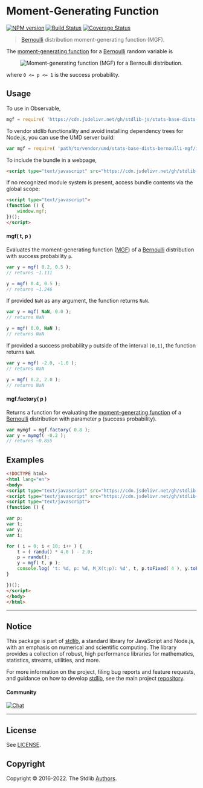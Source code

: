 <!--

@license Apache-2.0

Copyright (c) 2018 The Stdlib Authors.

Licensed under the Apache License, Version 2.0 (the "License");
you may not use this file except in compliance with the License.
You may obtain a copy of the License at

   http://www.apache.org/licenses/LICENSE-2.0

Unless required by applicable law or agreed to in writing, software
distributed under the License is distributed on an "AS IS" BASIS,
WITHOUT WARRANTIES OR CONDITIONS OF ANY KIND, either express or implied.
See the License for the specific language governing permissions and
limitations under the License.

-->

# Moment-Generating Function

[![NPM version][npm-image]][npm-url] [![Build Status][test-image]][test-url] [![Coverage Status][coverage-image]][coverage-url] <!-- [![dependencies][dependencies-image]][dependencies-url] -->

> [Bernoulli][bernoulli-distribution] distribution moment-generating function (MGF).

<!-- Section to include introductory text. Make sure to keep an empty line after the intro `section` element and another before the `/section` close. -->

<section class="intro">

The [moment-generating function][mgf] for a [Bernoulli][bernoulli-distribution] random variable is

<!-- <equation class="equation" label="eq:bernoulli_mgf_function" align="center" raw="M_X(t) := \mathbb{E}\!\left[e^{tX}\right] = 1-p + p \exp( t )" alt="Moment-generating function (MGF) for a Bernoulli distribution."> -->

<div class="equation" align="center" data-raw-text="M_X(t) := \mathbb{E}\!\left[e^{tX}\right] = 1-p + p \exp( t )" data-equation="eq:bernoulli_mgf_function">
    <img src="https://cdn.jsdelivr.net/gh/stdlib-js/stdlib@591cf9d5c3a0cd3c1ceec961e5c49d73a68374cb/lib/node_modules/@stdlib/stats/base/dists/bernoulli/mgf/docs/img/equation_bernoulli_mgf_function.svg" alt="Moment-generating function (MGF) for a Bernoulli distribution.">
    <br>
</div>

<!-- </equation> -->

where `0 <= p <= 1` is the success probability.

</section>

<!-- /.intro -->

<!-- Package usage documentation. -->



<section class="usage">

## Usage

To use in Observable,

```javascript
mgf = require( 'https://cdn.jsdelivr.net/gh/stdlib-js/stats-base-dists-bernoulli-mgf@umd/browser.js' )
```

To vendor stdlib functionality and avoid installing dependency trees for Node.js, you can use the UMD server build:

```javascript
var mgf = require( 'path/to/vendor/umd/stats-base-dists-bernoulli-mgf/index.js' )
```

To include the bundle in a webpage,

```html
<script type="text/javascript" src="https://cdn.jsdelivr.net/gh/stdlib-js/stats-base-dists-bernoulli-mgf@umd/browser.js"></script>
```

If no recognized module system is present, access bundle contents via the global scope:

```html
<script type="text/javascript">
(function () {
    window.mgf;
})();
</script>
```

#### mgf( t, p )

Evaluates the moment-generating function ([MGF][mgf]) of a [Bernoulli][bernoulli-distribution] distribution with success probability `p`.

```javascript
var y = mgf( 0.2, 0.5 );
// returns ~1.111

y = mgf( 0.4, 0.5 );
// returns ~1.246
```

If provided `NaN` as any argument, the function returns `NaN`.

```javascript
var y = mgf( NaN, 0.0 );
// returns NaN

y = mgf( 0.0, NaN );
// returns NaN
```

If provided a success probability `p` outside of the interval `[0,1]`, the function returns `NaN`.

```javascript
var y = mgf( -2.0, -1.0 );
// returns NaN

y = mgf( 0.2, 2.0 );
// returns NaN
```

#### mgf.factory( p )

Returns a function for evaluating the [moment-generating function][mgf] of a [Bernoulli][bernoulli-distribution] distribution with parameter `p` (success probability).

```javascript
var mymgf = mgf.factory( 0.8 );
var y = mymgf( -0.2 );
// returns ~0.855
```

</section>

<!-- /.usage -->

<!-- Package usage notes. Make sure to keep an empty line after the `section` element and another before the `/section` close. -->

<section class="notes">

</section>

<!-- /.notes -->

<!-- Package usage examples. -->

<section class="examples">

## Examples

<!-- eslint no-undef: "error" -->

```html
<!DOCTYPE html>
<html lang="en">
<body>
<script type="text/javascript" src="https://cdn.jsdelivr.net/gh/stdlib-js/random-base-randu@umd/browser.js"></script>
<script type="text/javascript" src="https://cdn.jsdelivr.net/gh/stdlib-js/stats-base-dists-bernoulli-mgf@umd/browser.js"></script>
<script type="text/javascript">
(function () {

var p;
var t;
var y;
var i;

for ( i = 0; i < 10; i++ ) {
    t = ( randu() * 4.0 ) - 2.0;
    p = randu();
    y = mgf( t, p );
    console.log( 't: %d, p: %d, M_X(t;p): %d', t, p.toFixed( 4 ), y.toFixed( 4 ) );
}

})();
</script>
</body>
</html>
```

</section>

<!-- /.examples -->

<!-- Section to include cited references. If references are included, add a horizontal rule *before* the section. Make sure to keep an empty line after the `section` element and another before the `/section` close. -->

<section class="references">

</section>

<!-- /.references -->

<!-- Section for related `stdlib` packages. Do not manually edit this section, as it is automatically populated. -->

<section class="related">

</section>

<!-- /.related -->

<!-- Section for all links. Make sure to keep an empty line after the `section` element and another before the `/section` close. -->


<section class="main-repo" >

* * *

## Notice

This package is part of [stdlib][stdlib], a standard library for JavaScript and Node.js, with an emphasis on numerical and scientific computing. The library provides a collection of robust, high performance libraries for mathematics, statistics, streams, utilities, and more.

For more information on the project, filing bug reports and feature requests, and guidance on how to develop [stdlib][stdlib], see the main project [repository][stdlib].

#### Community

[![Chat][chat-image]][chat-url]

---

## License

See [LICENSE][stdlib-license].


## Copyright

Copyright &copy; 2016-2022. The Stdlib [Authors][stdlib-authors].

</section>

<!-- /.stdlib -->

<!-- Section for all links. Make sure to keep an empty line after the `section` element and another before the `/section` close. -->

<section class="links">

[npm-image]: http://img.shields.io/npm/v/@stdlib/stats-base-dists-bernoulli-mgf.svg
[npm-url]: https://npmjs.org/package/@stdlib/stats-base-dists-bernoulli-mgf

[test-image]: https://github.com/stdlib-js/stats-base-dists-bernoulli-mgf/actions/workflows/test.yml/badge.svg?branch=v0.0.7
[test-url]: https://github.com/stdlib-js/stats-base-dists-bernoulli-mgf/actions/workflows/test.yml?query=branch:v0.0.7

[coverage-image]: https://img.shields.io/codecov/c/github/stdlib-js/stats-base-dists-bernoulli-mgf/main.svg
[coverage-url]: https://codecov.io/github/stdlib-js/stats-base-dists-bernoulli-mgf?branch=main

<!--

[dependencies-image]: https://img.shields.io/david/stdlib-js/stats-base-dists-bernoulli-mgf.svg
[dependencies-url]: https://david-dm.org/stdlib-js/stats-base-dists-bernoulli-mgf/main

-->

[chat-image]: https://img.shields.io/gitter/room/stdlib-js/stdlib.svg
[chat-url]: https://gitter.im/stdlib-js/stdlib/

[stdlib]: https://github.com/stdlib-js/stdlib

[stdlib-authors]: https://github.com/stdlib-js/stdlib/graphs/contributors

[umd]: https://github.com/umdjs/umd
[es-module]: https://developer.mozilla.org/en-US/docs/Web/JavaScript/Guide/Modules

[deno-url]: https://github.com/stdlib-js/stats-base-dists-bernoulli-mgf/tree/deno
[umd-url]: https://github.com/stdlib-js/stats-base-dists-bernoulli-mgf/tree/umd
[esm-url]: https://github.com/stdlib-js/stats-base-dists-bernoulli-mgf/tree/esm
[branches-url]: https://github.com/stdlib-js/stats-base-dists-bernoulli-mgf/blob/main/branches.md

[stdlib-license]: https://raw.githubusercontent.com/stdlib-js/stats-base-dists-bernoulli-mgf/main/LICENSE

[bernoulli-distribution]: https://en.wikipedia.org/wiki/Bernoulli_distribution

[mgf]: https://en.wikipedia.org/wiki/Moment-generating_function

</section>

<!-- /.links -->
